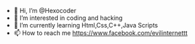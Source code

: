 - 👋 Hi, I’m @Hexocoder
- 👀 I’m interested in coding and hacking
- 🌱 I’m currently learning Html,Css,C++,Java Scripts
- 📫 How to reach me https://www.facebook.com/evilinternettt

<!---
Hexocoder/Hexocoder is a ✨ special ✨ repository because its `README.md` (this file) appears on your GitHub profile.
You can click the Preview link to take a look at your changes.
--->
